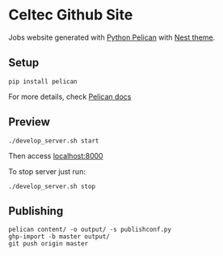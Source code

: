 Celtec Github Site
==================

Jobs website generated with [Python Pelican](https://github.com/getpelican/pelican) with [Nest theme](https://github.com/molivier/nest).

## Setup

```
pip install pelican
```

For more details, check [Pelican docs](http://docs.getpelican.com/en/stable/install.html)

## Preview

```
./develop_server.sh start
```

Then access [localhost:8000](http://localhost:8000)

To stop server just run:

```
./develop_server.sh stop
```

## Publishing

```
pelican content/ -o output/ -s publishconf.py
ghp-import -b master output/
git push origin master
```
